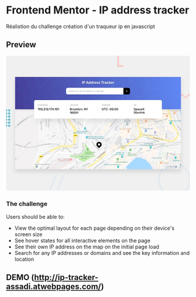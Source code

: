 # Frontend Mentor - IP address tracker

Réalistion du challenge création d'un traqueur ip en javascript

## Preview

![Design preview for IP address tracker  ](./design/desktop-preview.jpg)

### The challenge

Users should be able to:

- View the optimal layout for each page depending on their device's screen size
- See hover states for all interactive elements on the page
- See their own IP address on the map on the initial page load
- Search for any IP addresses or domains and see the key information and location

## DEMO (http://ip-tracker-assadi.atwebpages.com/)
